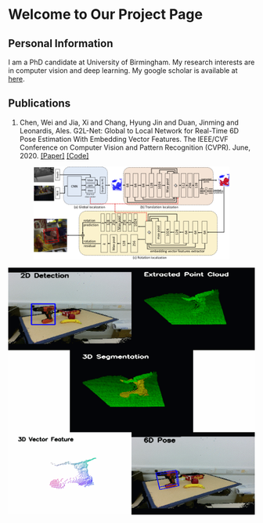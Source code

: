 # Welcome to Our Project Page

## Personal Information

I am a PhD candidate at University of Birmingham. My research interests are in computer vision and deep learning. My google scholar is available at [here](https://scholar.google.com/citations?user=Wv68qZwAAAAJ&hl=en).



## Publications
1. Chen, Wei and Jia, Xi and Chang, Hyung Jin and Duan, Jinming and Leonardis, Ales. G2L-Net: Global to Local Network for Real-Time 6D Pose Estimation With Embedding Vector Features. The IEEE/CVF Conference on Computer Vision and Pattern Recognition (CVPR). June, 2020. [[Paper]](http://openaccess.thecvf.com/content_CVPR_2020/papers/Chen_G2L-Net_Global_to_Local_Network_for_Real-Time_6D_Pose_Estimation_CVPR_2020_paper.pdf) [[Code]](https://github.com/DC1991/G2L_Net)

<div  align=center> <img src="https://github.com/DC1991/Projects/blob/master/imgs/arch_c.png" width=400/></div>  

![arch](https://github.com/DC1991/Projects/blob/master/imgs/teaser.gif)





